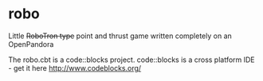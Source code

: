 # robo
Little ~~RoboTron type~~ point and thrust game written completely on an OpenPandora

The robo.cbt is a code::blocks project.
code::blocks is a cross platform IDE - get it here http://www.codeblocks.org/
